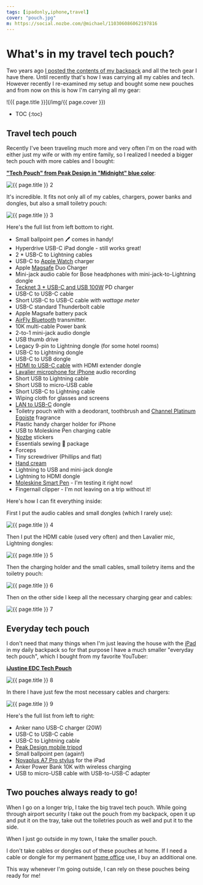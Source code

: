 ```yaml
---
tags: [ipadonly,iphone,travel]
cover: "pouch.jpg"
m: https://social.nozbe.com/@michael/110306086062197816
---
```


# What's in my travel tech pouch?

Two years ago [I posted the contents of my backpack](/backpack/) and all the tech gear I have there. Until recently that's how I was carrying all my cables and tech. However recently I re-examined my setup and bought some new pouches and from now on this is how I'm carrying all my gear:

<!--More-->

![{{ page.title }}](/img/{{ page.cover }})

* TOC
{:toc}

## Travel tech pouch

Recently I've been traveling much more and very often I'm on the road with either just my wife or with my entire family, so I realized I needed a bigger tech pouch with more cables and I bought:

[**"Tech Pouch" from Peak Design in "Midnight" blue color**](https://www.peakdesign.com/products/tech-pouch/?variant=33179386183757):

![{{ page.title }} 2](/img/pouch-closed.jpg)

It's incredible. It fits not only all of my cables, chargers, power banks and dongles, but also a small toiletry pouch:

![{{ page.title }} 3](/img/pouch-inside.jpg)

Here's the full list from left bottom to right.

- Small ballpoint pen 🖊️ comes in handy!
- Hyperdrive USB-C iPad dongle - still works great!
- 2 * USB-C to Lightning cables
- USB-C to [Apple Watch](/applewatch/) charger
- Apple [Magsafe](/magsafe) Duo Charger
- Mini-jack audio cable for Bose headphones with mini-jack-to-Lightning dongle
- [Tecknet 3 * USB-C and USB 100W](https://www.amazon.com/dp/B09X326GB2/?tag=sliwinski-20) PD charger
- USB-C to USB-C cable
- Short USB-C to USB-C cable *with wattage meter*
- USB-C standard Thunderbolt cable
- Apple Magsafe battery pack
- [AirFly Bluetooth](https://www.twelvesouth.com/products/airfly) transmitter.
- 10K multi-cable Power bank
- 2-to-1 mini-jack audio dongle
- USB thumb drive
- Legacy 9-pin to Lightning dongle (for some hotel rooms)
- USB-C to Lightning dongle
- USB-C to USB dongle
- [HDMI to USB-C cable](https://uniaccessories.com/collections/cables/products/usb-c-to-hdmi-cable-3ft-6ft-10ft) with HDMI extender dongle
- [Lavalier microphone for iPhone](https://www.amazon.com/dp/B073GJQKL1/?tag=sliwinski-20) audio recording
- Short USB to Lightning cable
- Short USB to micro-USB cable
- Short USB-C to Lightning cable
- Wiping cloth for glasses and screens
- [LAN to USB-C](https://uniaccessories.com/products/usb-c-to-ethernet-adapter) dongle
- Toiletry pouch with with a deodorant, toothbrush and [Channel Platinum Egoiste](https://www.chanel.com/us/fragrance/men/c/7x1x2x33/platinum-egoiste/) fragrance
- Plastic handy charger holder for iPhone
- USB to Moleskine Pen charging cable
- [Nozbe][n] stickers
- Essentials sewing 🧵 package
- Forceps
- Tiny screwdriver (Phillips and flat)
- [Hand cream](https://www.loccitane.com/en-us/shea-butter-hand-cream-01MA150K22.html)
- Lightning to USB and mini-jack dongle
- Lightning to HDMI dongle
- [Moleskine Smart Pen](https://www.moleskine.com/en-us/shop/moleskine-smart/) - I'm testing it right now!
- Fingernail clipper - I'm not leaving on a trip without it!

Here's how I can fit everything inside:

First I put the audio cables and small dongles (which I rarely use):

![{{ page.title }} 4](/img/pouch-1.jpg)

Then I put the HDMI cable (used very often) and then Lavalier mic, Lightning dongles:

![{{ page.title }} 5](/img/pouch-2.jpg)

Then the charging holder and the small cables, small toiletry items and the toiletry pouch:

![{{ page.title }} 6](/img/pouch-3.jpg)

Then on the other side I keep all the necessary charging gear and cables:

![{{ page.title }} 7](/img/pouch-4.jpg)

## Everyday tech pouch

I don't need that many things when I'm just leaving the house with the [iPad](/ipadonly) in my daily backpack so for that purpose I have a much smaller "everyday tech pouch", which I bought from my favorite YouTuber:

[**iJustine EDC Tech Pouch**](https://kondorblue.com/collections/ijustine-signature-cables/products/ijustine-edc-zipper-case-for-cable-organization)

![{{ page.title }} 8](/img/pouch-ijustine.jpg)

In there I have just few the most necessary cables and chargers:

![{{ page.title }} 9](/img/pouch-everyday.jpg)

Here's the full list from left to right:

- Anker nano USB-C charger (20W)
- USB-C to USB-C cable
- USB-C to Lightning cable
- [Peak Design mobile tripod](https://www.peakdesign.com/products/mobile-tripod)
- Small ballpoint pen (again!)
- [Novaplus A7 Pro stylus](https://www.amazon.com/dp/B0BDFFDV4S?tag=sliwinski-20) for the iPad
- Anker Power Bank 10K with wireless charging
- USB to micro-USB cable with USB-to-USB-C adapter

## Two pouches always ready to go!

When I go on a longer trip, I take the big travel tech pouch. While going through airport security I take out the pouch from my backpack, open it up and put it on the tray, take out the toiletries pouch as well and put it to the side.

When I just go outside in my town, I take the smaller pouch.

I don't take cables or dongles out of these pouches at home. If I need a cable or dongle for my permanent [home office](/office) use, I buy an additional one.

This way whenever I'm going outside, I can rely on these pouches being ready for me!

[n]: https://michael.gratis/nozbe
[np]: https://michael.gratis/nozbepersonal